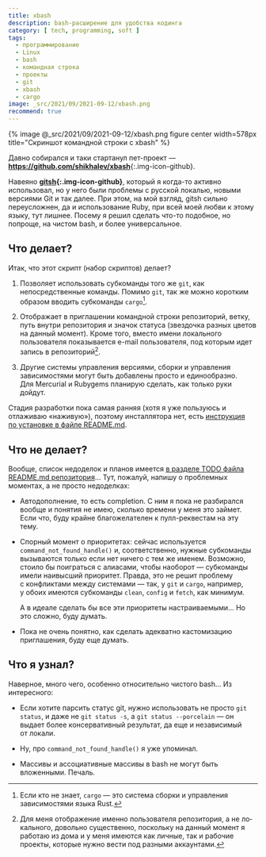 ```yaml
---
title: xbash
description: bash-расширение для удобства кодинга
category: [ tech, programming, soft ]
tags:
  - программирование
  - Linux
  - bash
  - командная строка
  - проекты
  - git
  - xbash
  - cargo
image: _src/2021/09/2021-09-12/xbash.png
recommend: true
---
```

{% image @_src/2021/09/2021-09-12/xbash.png figure center width=578px title="Скриншот командной строки с xbash" %}

Давно собирался и таки стартанул пет-проект — **<https://github.com/shikhalev/xbash>**{:.img-icon-github}.

Навеяно **[gitsh][gitsh]{:.img-icon-github}**, который я когда-то активно использовал,
но у него были проблемы с русской локалью, новыми версиями Git и так далее. При этом, на мой взгляд, gitsh сильно переусложнен,
да и использование Ruby, при всей моей любви к этому языку, тут лишнее. Посему я решил сделать что-то подобное, но попроще,
на чистом bash, и более универсальное.

## Что делает?

Итак, что этот скрипт (набор скриптов) делает?

1. Позволяет использовать субкоманды того же `git`, как непосредственные команды. Помимо `git`, так же можно коротким образом вводить
   субкоманды `cargo`[^cargo].

2. Отображает в приглашении командной строки репозиторий, ветку, путь внутри репозитория и значок статуса (звездочка разных цветов
   на данный момент). Кроме того, вместо имени локального пользователя показывается e-mail пользователя, под которым идет запись
   в репозиторий[^user].

3. Другие системы управления версиями, сборки и управления зависимостями могут быть добавлены просто и единообразно. Для Mer­cu­ri­al
   и Ruby­gems планирую сделать, как только руки дойдут.

Стадия разработки пока самая ранняя (хотя я уже пользуюсь и отлаживаю «наживую»), поэтому инсталлятора нет, есть [инструкция
по ус­та­нов­ке в фай­ле README.md][install].

<!--more-->

## Что не делает?

Вообще, список недоделок и планов имеется [в разделе TODO файла README.md репозитория][todo]... Тут, пожалуй, напишу о проб­лем­ных моментах,
а не прос­то недоделках:

* Автодополнение, то есть completion. С ним я пока не разбирался вообще и понятия не имею, сколько времени у меня это займет.
  Если что, буду крайне благожелателен к пулл-ре­к­вес­там на эту тему.

* Спорный момент о приоритетах: сейчас используется `command_not_found_handle()` и, соответственно, нужные субкоманды вызываются
  только если нет ничего с тем же именем. Возможно, стоило бы поиграться с алиасами, чтобы наоборот — субкоманды имели наивысший
  приоритет. Правда, это не решит проблему с конфликтами между системами — так, у `git` и `cargo`, например, у обоих имеются
  субкоманды `clean`, `config` и `fetch`, как минимум.

  А в идеале сделать бы все эти приоритеты настраиваемыми... Но это сложно, буду думать.

* Пока не очень понятно, как сделать адекватно кастомизацию приглашения, буду еще думать.

## Что я узнал?

Наверное, много чего, особенно относительно чистого bash... Из интересного:

* Если хотите парсить статус git, нужно использовать не просто `git status`, и даже не `git status -s`, а `git status --porcelain` —
  он выдает более консервативный результат, да еще и независимый от ло­ка­ли.

* Ну, про `command_not_found_handle()` я уже упоминал.

* Массивы и ассоциативные массивы в bash не могут быть вложенными. Печаль.

[^cargo]: Если кто не знает, `cargo` — это система сборки и управления зависимостями языка Rust.

[^user]: Для меня отображение именно пользователя репозитория, а не ло­каль­но­го, довольно существенно, поскольку на дан­ный момент я работаю из до­ма и у ме­ня имеются как личные, так и рабочие проекты, которые нужно вести под раз­ны­ми аккаунтами.

[gitsh]: https://github.com/thoughtbot/gitsh
[install]: https://github.com/shikhalev/xbash#установка-и-использование-пререлизной-версии
[todo]: https://github.com/shikhalev/xbash#todo
